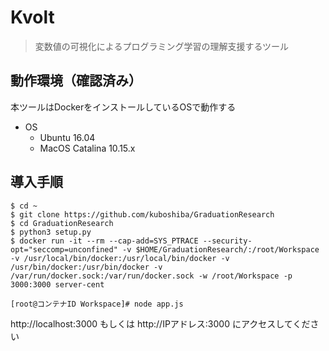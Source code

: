 # Kvolt
> 変数値の可視化によるプログラミング学習の理解支援するツール

## 動作環境（確認済み）
本ツールはDockerをインストールしているOSで動作する

- OS
  - Ubuntu 16.04
  - MacOS Catalina 10.15.x

## 導入手順
```
$ cd ~
$ git clone https://github.com/kuboshiba/GraduationResearch
$ cd GraduationResearch
$ python3 setup.py
$ docker run -it --rm --cap-add=SYS_PTRACE --security-opt="seccomp=unconfined" -v $HOME/GraduationResearch/:/root/Workspace -v /usr/local/bin/docker:/usr/local/bin/docker -v /usr/bin/docker:/usr/bin/docker -v /var/run/docker.sock:/var/run/docker.sock -w /root/Workspace -p 3000:3000 server-cent

[root@コンテナID Workspace]# node app.js
```
http://localhost:3000
もしくは
http://IPアドレス:3000
にアクセスしてください
